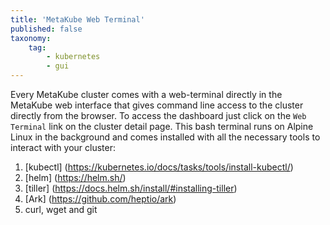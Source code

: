 ```yaml
---
title: 'MetaKube Web Terminal'
published: false
taxonomy:
    tag:
        - kubernetes
        - gui
---
```


Every MetaKube cluster comes with a web-terminal directly in the MetaKube web interface that gives command line access to the cluster directly from the browser.
To access the dashboard just click on the `Web Terminal` link on the cluster detail page. This bash terminal runs on Alpine Linux in the background and comes installed with all the necessary tools to interact with your cluster:

1) [kubectl] (https://kubernetes.io/docs/tasks/tools/install-kubectl/)
2) [helm] (https://helm.sh/)
3) [tiller] (https://docs.helm.sh/install/#installing-tiller)
4) [Ark] (https://github.com/heptio/ark)
5) curl, wget and git
